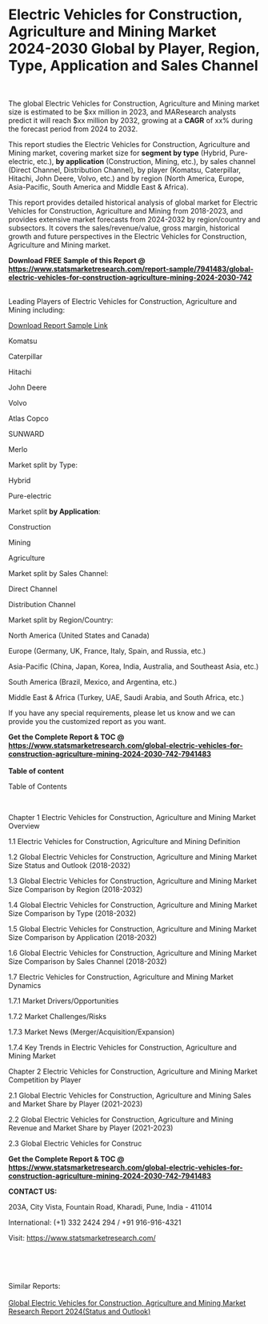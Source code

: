 <h1>Electric Vehicles for Construction, Agriculture and Mining Market 2024-2030 Global by Player, Region, Type, Application and Sales Channel</h1><br/><p>The global Electric Vehicles for Construction, Agriculture and Mining market size is estimated to be $xx million in 2023, and MAResearch analysts predict it will reach $xx million by 2032, growing at a <strong>CAGR</strong> of xx% during the forecast period from 2024 to 2032.</p><p>
 
 This report studies the Electric Vehicles for Construction, Agriculture and Mining market, covering market size for <strong>segment by type</strong> (Hybrid, Pure-electric, etc.), <strong>by application</strong> (Construction, Mining, etc.), by sales channel (Direct Channel, Distribution Channel), by player (Komatsu, Caterpillar, Hitachi, John Deere, Volvo, etc.) and by region (North America, Europe, Asia-Pacific, South America and Middle East & Africa).</p><p>
 
 This report provides detailed historical analysis of global market for Electric Vehicles for Construction, Agriculture and Mining from 2018-2023, and provides extensive market forecasts from 2024-2032 by region/country and subsectors. It covers the sales/revenue/value, gross margin, historical growth and future perspectives in the Electric Vehicles for Construction, Agriculture and Mining market.</p><div><b>Download FREE Sample of this Report @ <a href="https://www.statsmarketresearch.com/download-free-sample/7941483/global-electric-vehicles-for-construction-agriculture-mining-2024-2030-742">https://www.statsmarketresearch.com/report-sample/7941483/global-electric-vehicles-for-construction-agriculture-mining-2024-2030-742</a></b></div><br><p>
 
 Leading Players of Electric Vehicles for Construction, Agriculture and Mining including:</p><p><a href="https://www.statsmarketresearch.com/download-free-sample/7941483/global-electric-vehicles-for-construction-agriculture-mining-2024-2030-742">Download Report Sample Link</a></p><p>Komatsu</p><p>Caterpillar</p><p>Hitachi</p><p>John Deere</p><p>Volvo</p><p>Atlas Copco</p><p>SUNWARD</p><p>Merlo</p><p>
 
 Market split by Type:</p><p>Hybrid</p><p>Pure-electric</p><p>
 
 Market split <strong>by Application</strong>:</p><p>Construction</p><p>Mining</p><p>Agriculture</p><p>
 
 Market split by Sales Channel:</p><p>Direct Channel</p><p>Distribution Channel</p><p>
 
 Market split by Region/Country:</p><p>North America (United States and Canada)</p><p>Europe (Germany, UK, France, Italy, Spain, and Russia, etc.)</p><p>Asia-Pacific (China, Japan, Korea, India, Australia, and Southeast Asia, etc.)</p><p>South America (Brazil, Mexico, and Argentina, etc.)</p><p>Middle East & Africa (Turkey, UAE, Saudi Arabia, and South Africa, etc.)</p><p>
 
 If you have any special requirements, please let us know and we can provide you the customized report as you want.</p><div><b>Get the Complete Report & TOC @ <a href="https://www.statsmarketresearch.com/global-electric-vehicles-for-construction-agriculture-mining-2024-2030-742-7941483">https://www.statsmarketresearch.com/global-electric-vehicles-for-construction-agriculture-mining-2024-2030-742-7941483</a></b></div><br><b>Table of content</b><p>Table of Contents<br />
 
 <br />
 
 Chapter 1 Electric Vehicles for Construction, Agriculture and Mining Market Overview<br />
 
  1.1 Electric Vehicles for Construction, Agriculture and Mining Definition<br />
 
  1.2 Global Electric Vehicles for Construction, Agriculture and Mining Market Size Status and Outlook (2018-2032)<br />
 
  1.3 Global Electric Vehicles for Construction, Agriculture and Mining Market Size Comparison by Region (2018-2032)<br />
 
  1.4 Global Electric Vehicles for Construction, Agriculture and Mining Market Size Comparison by Type (2018-2032)<br />
 
  1.5 Global Electric Vehicles for Construction, Agriculture and Mining Market Size Comparison by Application (2018-2032)<br />
 
  1.6 Global Electric Vehicles for Construction, Agriculture and Mining Market Size Comparison by Sales Channel (2018-2032)<br />
 
  1.7 Electric Vehicles for Construction, Agriculture and Mining Market Dynamics<br />
 
  1.7.1 Market Drivers/Opportunities<br />
 
  1.7.2 Market Challenges/Risks<br />
 
  1.7.3 Market News (Merger/Acquisition/Expansion)<br />
 
  1.7.4 Key Trends in Electric Vehicles for Construction, Agriculture and Mining Market<br />
 
 Chapter 2 Electric Vehicles for Construction, Agriculture and Mining Market Competition by Player<br />
 
  2.1 Global Electric Vehicles for Construction, Agriculture and Mining Sales and Market Share by Player (2021-2023)<br />
 
  2.2 Global Electric Vehicles for Construction, Agriculture and Mining Revenue and Market Share by Player (2021-2023)<br />
 
  2.3 Global Electric Vehicles for Construc<br><div><b>Get the Complete Report & TOC @ <a href="https://www.statsmarketresearch.com/global-electric-vehicles-for-construction-agriculture-mining-2024-2030-742-7941483">https://www.statsmarketresearch.com/global-electric-vehicles-for-construction-agriculture-mining-2024-2030-742-7941483</a></b></div></p>
 
 <b>CONTACT US:</b><br>
 
 203A, City Vista, Fountain Road, Kharadi, Pune, India - 411014 <br>
 
 International: (+1) 332 2424 294 / +91 916-916-4321<br>
 
 Visit: <a href="https://www.statsmarketresearch.com/">https://www.statsmarketresearch.com/</a>
 
 <br>
 
 <br><br>Similar Reports: <br><br><a href="https://www.statsmarketresearch.com/global-electric-vehicles-for-construction-agriculture-mining-2024-669-7920085">Global Electric Vehicles for Construction, Agriculture and Mining Market Research Report 2024(Status and Outlook)</a><br><br>